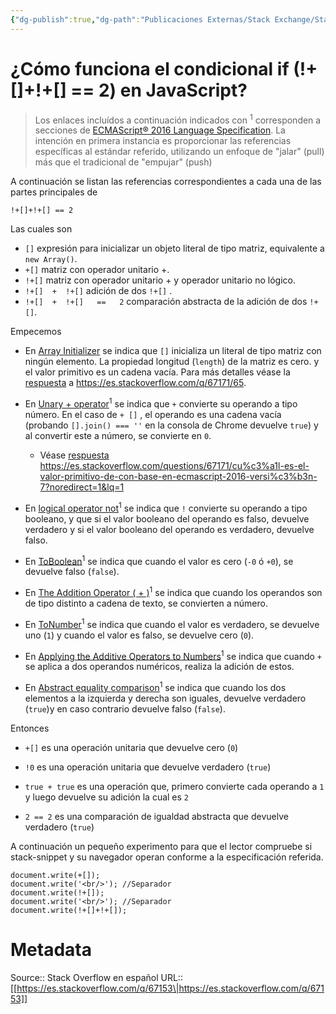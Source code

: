 ```yaml
---
{"dg-publish":true,"dg-path":"Publicaciones Externas/Stack Exchange/Stack Overflow en español/es.stackoverflow.com-67153.md","permalink":"/publicaciones-externas/stack-exchange/stack-overflow-en-espanol/es-stackoverflow-com-67153/","title":"¿Cómo funciona el condicional if (!+[]+!+[] == 2) en JavaScript?","hide":true,"noteIcon":"default","created":"2024-04-03T12:49:10.679-06:00","updated":"2024-04-05T16:43:50.468-06:00"}
---
```


# ¿Cómo funciona el condicional if (!+[]+!+[] == 2) en JavaScript?

> Los enlaces incluídos a continuación indicados con <sup>1</sup> corresponden a secciones de [ECMAScript® 2016 Language Specification][1]. La intención en primera instancia es proporcionar las referencias específicas al estándar referido, utilizando un enfoque de "jalar" (pull) más que el tradicional de "empujar" (push)

A continuación se listan las referencias correspondientes a cada una de las partes principales de   

    !+[]+!+[] == 2

Las cuales son

- `[]` expresión para inicializar un objeto literal de tipo matriz, equivalente a `new Array()`.
- `+[]` matriz con operador unitario +.
- `!+[]` matriz con operador unitario + y operador unitario no lógico.
- `!+[]  +  !+[]` adición de dos `!+[]` .
- `!+[]  +  !+[]   ==   2` comparación abstracta de la adición de dos `!+[]`.

Empecemos

- En [Array Initializer][2] se indica que `[]` inicializa un literal de tipo matriz con ningún elemento. La propiedad longitud (`length`) de la matriz es cero. y el valor primitivo es un cadena vacía. Para más detalles véase la [respuesta][3] a https://es.stackoverflow.com/q/67171/65.
- En [Unary + operator][4]<sup>1</sup> se indica que `+` convierte su operando a tipo número. En el caso de `+ []` , el operando es una cadena vacía (probando `[].join() === ''` en la consola de Chrome devuelve `true`) y al convertir este a número, se convierte en `0`.
  - Véase [respuesta][3] https://es.stackoverflow.com/questions/67171/cu%c3%a1l-es-el-valor-primitivo-de-con-base-en-ecmascript-2016-versi%c3%b3n-7?noredirect=1&lq=1 

- En [logical operator not][5]<sup>1</sup> se indica que `!` convierte su operando a tipo booleano, y que si el valor booleano del operando es falso, devuelve verdadero y si el valor booleano del operando es verdadero, devuelve falso.

- En [ToBoolean][6]<sup>1</sup> se indica que cuando el valor es cero (`-0` ó `+0`), se devuelve falso (`false`).

- En [The Addition Operator ( + )][7]<sup>1</sup> se indica que cuando los operandos son de tipo distinto a cadena de texto,  se convierten a número.

- En [ToNumber][8]<sup>1</sup> se indica que cuando el valor es verdadero, se devuelve uno (`1`) y cuando el valor es falso, se devuelve cero (`0`).

- En [Applying the Additive Operators to Numbers][9]<sup>1</sup> se indica que cuando `+` se aplica a dos operandos numéricos, realiza la adición de estos.

- En [Abstract equality comparison][10]<sup>1</sup> se indica que cuando los dos elementos a la izquierda y derecha son iguales, devuelve verdadero (`true`)y en caso contrario devuelve falso (`false`).

Entonces

- `+[]` es una operación unitaria que devuelve cero (`0`)

- `!0` es una operación unitaria que devuelve verdadero (`true`)

- `true + true` es una operación que, primero convierte cada operando a `1` y luego devuelve su adición la cual es `2`

- `2 == 2` es una comparación de igualdad abstracta que devuelve verdadero (`true`)


A continuación un pequeño experimento para que el lector compruebe si stack-snippet y su navegador operan conforme a la especificación referida.

<!-- begin snippet: js hide: false console: true babel: false -->

<!-- language: lang-js -->

    document.write(+[]);
    document.write('<br/>'); //Separador
    document.write(!+[]);
    document.write('<br/>'); //Separador
    document.write(!+[]+!+[]);

<!-- end snippet -->


  [1]: https://www.ecma-international.org/ecma-262/7.0/index.html
  [2]: https://www.ecma-international.org/ecma-262/7.0/index.html#sec-array-initializer
  [3]: https://es.stackoverflow.com/a/67342/65
  [4]: https://www.ecma-international.org/ecma-262/7.0/index.html#sec-unary-plus-operator
  [5]: https://www.ecma-international.org/ecma-262/7.0/index.html#sec-logical-not-operator
  [6]: https://www.ecma-international.org/ecma-262/7.0/index.html#sec-toboolean
  [7]: https://www.ecma-international.org/ecma-262/7.0/index.html#sec-addition-operator-plus
  [8]: https://www.ecma-international.org/ecma-262/7.0/index.html#sec-tonumber
  [9]: https://www.ecma-international.org/ecma-262/7.0/index.html#sec-applying-the-additive-operators-to-numbers
  [10]: https://www.ecma-international.org/ecma-262/7.0/index.html#sec-abstract-equality-comparison

# Metadata
Source:: Stack Overflow en español
URL:: [[https://es.stackoverflow.com/q/67153\|https://es.stackoverflow.com/q/67153]]

